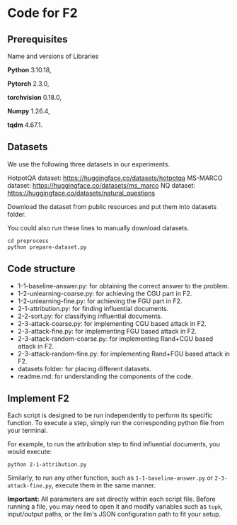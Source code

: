 # Code for F2

## Prerequisites

Name and versions of Libraries

**Python** 3.10.18,

**Pytorch** 2.3.0,

**torchvision** 0.18.0,

**Numpy** 1.26.4,

**tqdm** 4.67.1.


## Datasets

We use the following three datasets in our experiments.

HotpotQA dataset: https://huggingface.co/datasets/hotpotqa
MS-MARCO dataset: https://huggingface.co/datasets/ms_marco
NQ dataset: https://huggingface.co/datasets/natural_questions

Download the dataset from public resources and put them into datasets folder.

You could also run these lines to manually download datasets.

```
cd preprocess
python prepare-dataset.py
```

## Code structure

+ 1-1-baseline-answer.py: for obtaining the correct answer to the problem.
+ 1-2-unlearning-coarse.py: for achieving the CGU part in F2.
+ 1-2-unlearning-fine.py: for achieving the FGU part in F2.
+ 2-1-attribution.py: for finding influential documents.
+ 2-2-sort.py: for classifying influential documents.
+ 2-3-attack-coarse.py: for implementing CGU based attack in F2.
+ 2-3-attack-fine.py: for implementing FGU based attack in F2.
+ 2-3-attack-random-coarse.py: for implementing Rand+CGU based attack in F2. 
+ 2-3-attack-random-fine.py: for implementing Rand+FGU based attack in F2. 
+ datasets folder: for placing different datasets.
+ readme.md: for understanding the components of the code.

## Implement F2

Each script is designed to be run independently to perform its specific function. To execute a step, simply run the corresponding python file from your terminal.

For example, to run the attribution step to find influential documents, you would execute:

```
python 2-1-attribution.py
```

Similarly, to run any other function, such as `1-1-baseline-answer.py` or `2-3-attack-fine.py`, execute them in the same manner.

**Important:** All parameters are set directly within each script file. Before running a file, you may need to open it and modify variables such as `topk`, input/output paths, or the llm's JSON configuration path to fit your setup.

